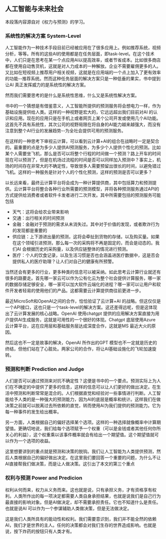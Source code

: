 ## 人工智能与未来社会
本段落内容源自对《权力与预测》的学习。

### 系统性的解决方案 System-Level

人工智能作为一种技术手段目前已经被应用在了很多应用上。例如推荐系统，视频分析，等等。所有的这些AI的使用都是在任务层面，即task-level。在这个技术中，人们只是在思考在某一个点应用AI以提高效率，或者节省成本。比如很多商店都在使用自动售货机，这就是对人力成本的一种解放。企业不需要雇佣更多的人。又比如在短视频上推荐用户相关视频，这就是在应用端的一个点上加入了更有效率的功能--推荐系统。然而这种任务层面的解决方案只是一种低垂的果实，书中提到让AI 真正发挥威力的是系统性的解决方案。

然而我们需要思考的是什么是系统性思维，什么又是系统性解决方案。

书中的一个猜想是有借鉴意义，人工智能所提供的预测服务将会想电力一样，作为基础设施提供给人类。这样的一种视野是宏大的，它远远超出我们目前对AI 的认识和应用。现在的应用只是在手机上或者网页上某个公司开发或使用几个AI功能。这首先不具有系统性，其次公司的视野局限在将自身的AI能力越来越强大，而没有注意到整个AI行业的发展趋势--为全社会提供可用的预测服务。

在这样的一种思考下审视云计算，可以看到云计算+AI的组合在战略时一定是契合的。最重要的点是为多少人提供AI预测服务，为多少个人提供个性化的预测。比如某个人需要坐飞机，那么是否可以将整个行程的时间做一个预测？路上开车的时间现在可以预测了，但是在机场过流程的时间是否可以同样加入预测中？事实上，机场的时间存在非常大的不确定性，导致很多人需要预留出很长的时间，以避免错过飞机。这样的一种服务是针对个人的个性化预测，这样的预测是否可以更多？

以长远来看，最终云计算平台将会成为一种计算提供商，其中包括算力和预测提供。云计算平台将整合各种行业所需要的预测模型，并将各种预测服务通过API的方式提供给消费者或者软件卡发者进行二次开发。其中所需要包括的预测服务可能包括

* 天气：这将会给农业带来影响
* 交通：出行相关的时间预测
* 金融：金融对于预测的需求从未消失过。其中对于价值的发现，或者欺诈行为的发现都是重要的
* 供应链：上下游进出量的预测，这将会牵扯到货物的存储，以及购买量。如果在这个领域引进预测，那么每一次的采购将不再是固定的，而会是动态的。我们AI 会根据历史的采购量，以及供应链整体的情况进行预测。
* 医疗：个人的饮食记录，以及生活习惯是否也会涵盖进医疗数据中，这是否会提供私人的医疗助理？让人们对自己的健康有所预警。

当然还会有更多的行业，更多种类的信息可以被采纳。如此思考云计算行业就还有很多的路要走。首先哪一家云可以作为公有化云为整个社会提供计算服务，哪一家的数据存储足够安全，哪一家可以加大软件云端化的进程？哪一家可以让用户和软件开发者轻易的使用他们的产品。这都需要云计算提供商往前更进一步。

最近MicroSoft和OpenAI之间的合作，恰恰验证了云计算+AI 的战略。但这仅仅是一个API接口，这也只是一个task-level的解决方案。这还差得远呢，但是这体现出了云计算发展的核心战略。OpenAI 使用chatgpt 提供的应用解决方案直接为用户提供AI生成服务，这就是可用性的一个很好的体现。Chatgpt 底层使用Azure 云计算平台，这在应用层和基础服务层达成深度合作，这就是MS 最近大火的原因。

然后这也不一定是故事的解决，OpenAI 所作出的GPT 模型也不一定就是历史的终结，但他们站在了心脏处。两家公司的合作，将让AI基础设施化的飞轮加速旋转。

### 预测和判断 Prediction and Judge

人们是否可以通过预测来对抗不确定性？这便是书中的一个要点。预测实际上为人们在不确定的中提供了更多的信息，这样的信息可以让人们更好的做出决定。在生活中预测和判断常常是混合的。人们根据直觉和经验对一些事情进行判断。人工智能给予人类的是一种强大的预测能力，因为AI的底层是概率和统计。这样我们在做决策之前就可以脱离过去所依赖的直觉，转而使用AI为我们提供的预测能力。它为每一种事件的发生给出概率。

另一方面，人类根据自己的偏好选择某个选项。这样的一种选择就像概率中计算期望值。更确切地说，我们给每个选项赋予一个权重（可以是金钱或者其他任何你所关心的利益），这个权重乘以该事件概率就会有给出一个期望值。这个期望值就可以作为一个选项的收益。

这里想要讲到的重点就是预测和决策的脱钩。我们让人工智能为人类提供预测，然后人类根据自己的偏好做出决定。在这里我们要回答一个重要的问题，为什么不让AI直接帮我们做决策，而是让人做决策。这引出了本文的第三个重点

### 权利与预测 Power and Predicion

权利从何而来，权力从义务而来。这也就是说，只有承担义务，才有资格享有权利。人类所作出的每一项决定都需要人类自身承担结果，也就是说我们是自己行为最直接的影响对象。但是AI做决定，却不需要承担责任。它也不知道什么是责任。也就是说AI 可以作为一个参谋辅助人类做决策，但是无法做决定。

这是我们人类所具有的能动性和权利。我们需要意识到，我们并不能全然的依赖AI，我们才是世界的主人。任何的决策都会对我们生存的世界造成影响。也就是说，按下炸药的按钮只有人类才有。






